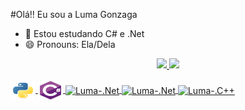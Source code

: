 #Olá!! Eu sou a Luma Gonzaga

- 🌱 Estou estudando C# e .Net
- 😄 Pronouns: Ela/Dela
 <div align="center">
  <a href="https://github.com/lumagonzaga">
  <img height="150em" src="https://github-readme-stats.vercel.app/api?username=lumagonzaga&show_icons=true&theme=dracula&include_all_commits=true&count_private=true"/>
  <img height="150em" src="https://github-readme-stats.vercel.app/api/top-langs/?username=lumagonzaga&layout=compact&langs_count=7&theme=dracula"/>
</div>
<div style="display: inline_block"><br>
  <img align="center" alt="Luma-Python" height="30" width="40" src="https://raw.githubusercontent.com/devicons/devicon/master/icons/python/python-original.svg">
  <img align="center" alt="Luma-Csharp" height="30" width="40" src="https://raw.githubusercontent.com/devicons/devicon/master/icons/csharp/csharp-original.svg">
  <img align="center" alt="Luma-.Net" height="40" width="65" src="https://img.shields.io/badge/.NET-5C2D91?style=for-the-badge&logo=.net&logoColor=white">
  <img align="center" alt="Luma-.Net" height="50" width="85" src="https://img.shields.io/badge/Microsoft_Azure-0089D6?style=for-the-badge&logo=microsoft-azure&logoColor=white">
  <img align="center" alt="Luma-.C++" height="40" width="65" src="https://img.shields.io/badge/C%2B%2B-00599C?style=for-the-badge&logo=c%2B%2B&logoColor=white">
 </div>
